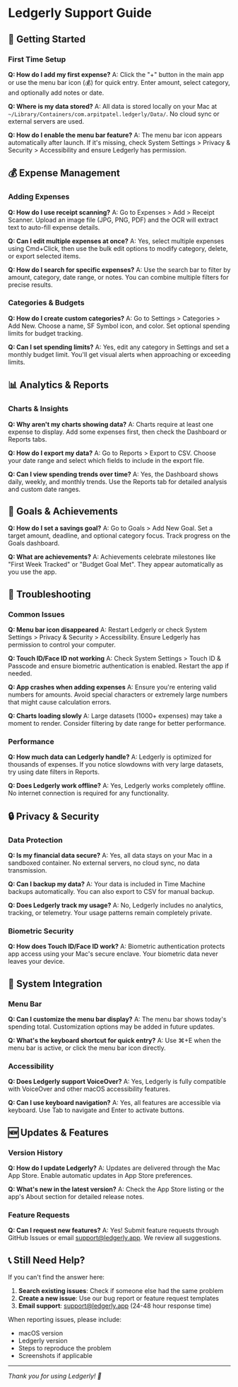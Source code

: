 # Ledgerly Support Guide

## 🚀 Getting Started

### First Time Setup
**Q: How do I add my first expense?**
A: Click the "+" button in the main app or use the menu bar icon (💰) for quick entry. Enter amount, select category, and optionally add notes or date.

**Q: Where is my data stored?**
A: All data is stored locally on your Mac at `~/Library/Containers/com.arpitpatel.ledgerly/Data/`. No cloud sync or external servers are used.

**Q: How do I enable the menu bar feature?**
A: The menu bar icon appears automatically after launch. If it's missing, check System Settings > Privacy & Security > Accessibility and ensure Ledgerly has permission.

## 💰 Expense Management

### Adding Expenses
**Q: How do I use receipt scanning?**
A: Go to Expenses > Add > Receipt Scanner. Upload an image file (JPG, PNG, PDF) and the OCR will extract text to auto-fill expense details.

**Q: Can I edit multiple expenses at once?**
A: Yes, select multiple expenses using Cmd+Click, then use the bulk edit options to modify category, delete, or export selected items.

**Q: How do I search for specific expenses?**
A: Use the search bar to filter by amount, category, date range, or notes. You can combine multiple filters for precise results.

### Categories & Budgets
**Q: How do I create custom categories?**
A: Go to Settings > Categories > Add New. Choose a name, SF Symbol icon, and color. Set optional spending limits for budget tracking.

**Q: Can I set spending limits?**
A: Yes, edit any category in Settings and set a monthly budget limit. You'll get visual alerts when approaching or exceeding limits.

## 📊 Analytics & Reports

### Charts & Insights
**Q: Why aren't my charts showing data?**
A: Charts require at least one expense to display. Add some expenses first, then check the Dashboard or Reports tabs.

**Q: How do I export my data?**
A: Go to Reports > Export to CSV. Choose your date range and select which fields to include in the export file.

**Q: Can I view spending trends over time?**
A: Yes, the Dashboard shows daily, weekly, and monthly trends. Use the Reports tab for detailed analysis and custom date ranges.

## 🎯 Goals & Achievements

**Q: How do I set a savings goal?**
A: Go to Goals > Add New Goal. Set a target amount, deadline, and optional category focus. Track progress on the Goals dashboard.

**Q: What are achievements?**
A: Achievements celebrate milestones like "First Week Tracked" or "Budget Goal Met". They appear automatically as you use the app.

## 🔧 Troubleshooting

### Common Issues
**Q: Menu bar icon disappeared**
A: Restart Ledgerly or check System Settings > Privacy & Security > Accessibility. Ensure Ledgerly has permission to control your computer.

**Q: Touch ID/Face ID not working**
A: Check System Settings > Touch ID & Passcode and ensure biometric authentication is enabled. Restart the app if needed.

**Q: App crashes when adding expenses**
A: Ensure you're entering valid numbers for amounts. Avoid special characters or extremely large numbers that might cause calculation errors.

**Q: Charts loading slowly**
A: Large datasets (1000+ expenses) may take a moment to render. Consider filtering by date range for better performance.

### Performance
**Q: How much data can Ledgerly handle?**
A: Ledgerly is optimized for thousands of expenses. If you notice slowdowns with very large datasets, try using date filters in Reports.

**Q: Does Ledgerly work offline?**
A: Yes, Ledgerly works completely offline. No internet connection is required for any functionality.

## 🔒 Privacy & Security

### Data Protection
**Q: Is my financial data secure?**
A: Yes, all data stays on your Mac in a sandboxed container. No external servers, no cloud sync, no data transmission.

**Q: Can I backup my data?**
A: Your data is included in Time Machine backups automatically. You can also export to CSV for manual backup.

**Q: Does Ledgerly track my usage?**
A: No, Ledgerly includes no analytics, tracking, or telemetry. Your usage patterns remain completely private.

### Biometric Security
**Q: How does Touch ID/Face ID work?**
A: Biometric authentication protects app access using your Mac's secure enclave. Your biometric data never leaves your device.

## 📱 System Integration

### Menu Bar
**Q: Can I customize the menu bar display?**
A: The menu bar shows today's spending total. Customization options may be added in future updates.

**Q: What's the keyboard shortcut for quick entry?**
A: Use ⌘+E when the menu bar is active, or click the menu bar icon directly.

### Accessibility
**Q: Does Ledgerly support VoiceOver?**
A: Yes, Ledgerly is fully compatible with VoiceOver and other macOS accessibility features.

**Q: Can I use keyboard navigation?**
A: Yes, all features are accessible via keyboard. Use Tab to navigate and Enter to activate buttons.

## 🆕 Updates & Features

### Version History
**Q: How do I update Ledgerly?**
A: Updates are delivered through the Mac App Store. Enable automatic updates in App Store preferences.

**Q: What's new in the latest version?**
A: Check the App Store listing or the app's About section for detailed release notes.

### Feature Requests
**Q: Can I request new features?**
A: Yes! Submit feature requests through GitHub Issues or email support@ledgerly.app. We review all suggestions.

## 📞 Still Need Help?

If you can't find the answer here:

1. **Search existing issues**: Check if someone else had the same problem
2. **Create a new issue**: Use our bug report or feature request templates
3. **Email support**: support@ledgerly.app (24-48 hour response time)

When reporting issues, please include:
- macOS version
- Ledgerly version
- Steps to reproduce the problem
- Screenshots if applicable

---

*Thank you for using Ledgerly! 🌈*
